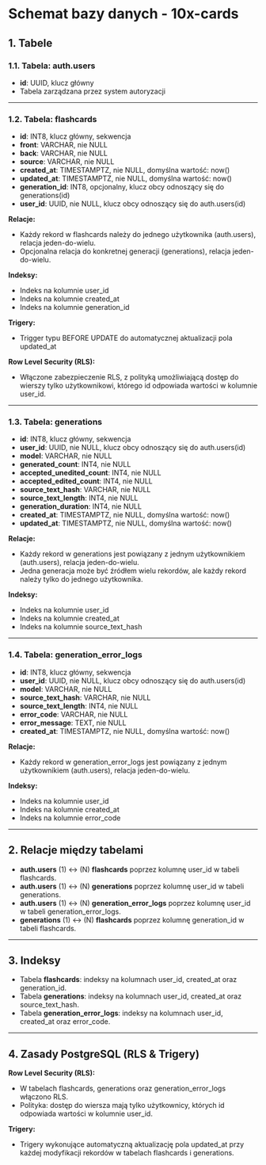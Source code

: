 # Schemat bazy danych - 10x-cards

## 1. Tabele

### 1.1. Tabela: auth.users
- **id**: UUID, klucz główny
- Tabela zarządzana przez system autoryzacji

---

### 1.2. Tabela: flashcards
- **id**: INT8, klucz główny, sekwencja
- **front**: VARCHAR, nie NULL
- **back**: VARCHAR, nie NULL
- **source**: VARCHAR, nie NULL
- **created_at**: TIMESTAMPTZ, nie NULL, domyślna wartość: now()
- **updated_at**: TIMESTAMPTZ, nie NULL, domyślna wartość: now()
- **generation_id**: INT8, opcjonalny, klucz obcy odnoszący się do generations(id)
- **user_id**: UUID, nie NULL, klucz obcy odnoszący się do auth.users(id)

**Relacje:**
- Każdy rekord w flashcards należy do jednego użytkownika (auth.users), relacja jeden-do-wielu.
- Opcjonalna relacja do konkretnej generacji (generations), relacja jeden-do-wielu.

**Indeksy:**
- Indeks na kolumnie user_id
- Indeks na kolumnie created_at
- Indeks na kolumnie generation_id

**Trigery:**
- Trigger typu BEFORE UPDATE do automatycznej aktualizacji pola updated_at

**Row Level Security (RLS):**
- Włączone zabezpieczenie RLS, z polityką umożliwiającą dostęp do wierszy tylko użytkownikowi, którego id odpowiada wartości w kolumnie user_id.

---

### 1.3. Tabela: generations
- **id**: INT8, klucz główny, sekwencja
- **user_id**: UUID, nie NULL, klucz obcy odnoszący się do auth.users(id)
- **model**: VARCHAR, nie NULL
- **generated_count**: INT4, nie NULL
- **accepted_unedited_count**: INT4, nie NULL
- **accepted_edited_count**: INT4, nie NULL
- **source_text_hash**: VARCHAR, nie NULL
- **source_text_length**: INT4, nie NULL
- **generation_duration**: INT4, nie NULL
- **created_at**: TIMESTAMPTZ, nie NULL, domyślna wartość: now()
- **updated_at**: TIMESTAMPTZ, nie NULL, domyślna wartość: now()

**Relacje:**
- Każdy rekord w generations jest powiązany z jednym użytkownikiem (auth.users), relacja jeden-do-wielu.
- Jedna generacja może być źródłem wielu rekordów, ale każdy rekord należy tylko do jednego użytkownika.

**Indeksy:**
- Indeks na kolumnie user_id
- Indeks na kolumnie created_at
- Indeks na kolumnie source_text_hash

---

### 1.4. Tabela: generation_error_logs
- **id**: INT8, klucz główny, sekwencja
- **user_id**: UUID, nie NULL, klucz obcy odnoszący się do auth.users(id)
- **model**: VARCHAR, nie NULL
- **source_text_hash**: VARCHAR, nie NULL
- **source_text_length**: INT4, nie NULL
- **error_code**: VARCHAR, nie NULL
- **error_message**: TEXT, nie NULL
- **created_at**: TIMESTAMPTZ, nie NULL, domyślna wartość: now()

**Relacje:**
- Każdy rekord w generation_error_logs jest powiązany z jednym użytkownikiem (auth.users), relacja jeden-do-wielu.

**Indeksy:**
- Indeks na kolumnie user_id
- Indeks na kolumnie created_at
- Indeks na kolumnie error_code

---

## 2. Relacje między tabelami

- **auth.users** (1) <-> (N) **flashcards** poprzez kolumnę user_id w tabeli flashcards.
- **auth.users** (1) <-> (N) **generations** poprzez kolumnę user_id w tabeli generations.
- **auth.users** (1) <-> (N) **generation_error_logs** poprzez kolumnę user_id w tabeli generation_error_logs.
- **generations** (1) <-> (N) **flashcards** poprzez kolumnę generation_id w tabeli flashcards.

---

## 3. Indeksy

- Tabela **flashcards**: indeksy na kolumnach user_id, created_at oraz generation_id.
- Tabela **generations**: indeksy na kolumnach user_id, created_at oraz source_text_hash.
- Tabela **generation_error_logs**: indeksy na kolumnach user_id, created_at oraz error_code.

---

## 4. Zasady PostgreSQL (RLS & Trigery)

**Row Level Security (RLS):**
- W tabelach flashcards, generations oraz generation_error_logs włączono RLS.
- Polityka: dostęp do wiersza mają tylko użytkownicy, których id odpowiada wartości w kolumnie user_id.

**Trigery:**
- Trigery wykonujące automatyczną aktualizację pola updated_at przy każdej modyfikacji rekordów w tabelach flashcards i generations. 
